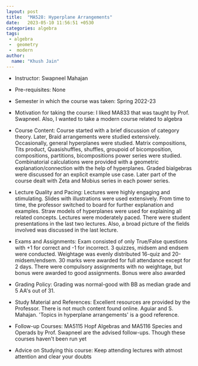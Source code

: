 ```yaml
---
layout: post
title:  "MA528: Hyperplane Arrangements"
date:   2023-05-10 11:56:51 +0530
categories: algebra
tags:
 - algebra
 -  geometry
 -  modern
author:
  name: "Khush Jain"
---
```


- Instructor: Swapneel Mahajan

- Pre-requisites: None

- Semester in which the course was taken: Spring 2022-23

- Motivation for taking the course: I liked MA833 that was taught by Prof. Swapneel. Also, I wanted to take a modern course related to algebra

- Course Content: Course started with a brief discussion of category theory. Later, Braid arrangements were studied extensively. Occasionally, general hyperplanes were studied. Matrix compositions, Tits product, Quasishuffles, shuffles, groupoid of bicomposition, compositions, partitions, bicompositions power series were studied.
Combinatorial calculations were provided with a geometric explanation/connection with the help of hyperplanes. Graded bialgebras were discussed for an explicit example use case.
Later part of the course dealt with Zeta and Mobius series in each power series.

- Lecture Quality and Pacing: Lectures were highly engaging and stimulating. Slides with illustrations were used extensively. From time to time, the professor switched to board for further explanation and examples. Straw models of hyperplanes were used for explaining all related concepts. Lectures were moderately paced. There were student presentations in the last two lectures. Also, a broad picture of the fields involved was discussed in the last lecture.

- Exams and Assignments: Exam consisted of only True/False questions with +1 for correct and -1 for incorrect. 3 quizzes, midsem and endsem were conducted. Weightage was evenly distributed 16-quiz and 20-midsem/endsem. 30 marks were awarded for full attendance except for 2 days.
There were compulsory assignments with no weightage, but bonus were awarded to good assignments. Bonus were also awarded

- Grading Policy: Grading was normal-good with BB as median grade and 5 AA's out of 31.

- Study Material and References: Excellent resources are provided by the Professor. There is not much content found online. Aguiar and S. Mahajan. 'Topics in hyperplane arrangements' is a good reference.

- Follow-up Courses: MA5115 Hopf Algebras and MA5116 Species and Operads by Prof. Swapneel are the advised follow-ups. Though these courses haven't been run yet

- Advice on Studying this course: Keep attending lectures with atmost attention and clear your doubts
